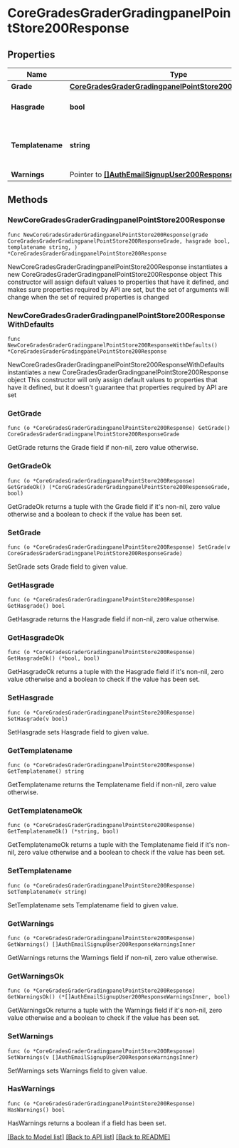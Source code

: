 # CoreGradesGraderGradingpanelPointStore200Response

## Properties

Name | Type | Description | Notes
------------ | ------------- | ------------- | -------------
**Grade** | [**CoreGradesGraderGradingpanelPointStore200ResponseGrade**](CoreGradesGraderGradingpanelPointStore200ResponseGrade.md) |  | 
**Hasgrade** | **bool** | Does the user have a grade? | 
**Templatename** | **string** | The template to use when rendering this data | 
**Warnings** | Pointer to [**[]AuthEmailSignupUser200ResponseWarningsInner**](AuthEmailSignupUser200ResponseWarningsInner.md) |  | [optional] 

## Methods

### NewCoreGradesGraderGradingpanelPointStore200Response

`func NewCoreGradesGraderGradingpanelPointStore200Response(grade CoreGradesGraderGradingpanelPointStore200ResponseGrade, hasgrade bool, templatename string, ) *CoreGradesGraderGradingpanelPointStore200Response`

NewCoreGradesGraderGradingpanelPointStore200Response instantiates a new CoreGradesGraderGradingpanelPointStore200Response object
This constructor will assign default values to properties that have it defined,
and makes sure properties required by API are set, but the set of arguments
will change when the set of required properties is changed

### NewCoreGradesGraderGradingpanelPointStore200ResponseWithDefaults

`func NewCoreGradesGraderGradingpanelPointStore200ResponseWithDefaults() *CoreGradesGraderGradingpanelPointStore200Response`

NewCoreGradesGraderGradingpanelPointStore200ResponseWithDefaults instantiates a new CoreGradesGraderGradingpanelPointStore200Response object
This constructor will only assign default values to properties that have it defined,
but it doesn't guarantee that properties required by API are set

### GetGrade

`func (o *CoreGradesGraderGradingpanelPointStore200Response) GetGrade() CoreGradesGraderGradingpanelPointStore200ResponseGrade`

GetGrade returns the Grade field if non-nil, zero value otherwise.

### GetGradeOk

`func (o *CoreGradesGraderGradingpanelPointStore200Response) GetGradeOk() (*CoreGradesGraderGradingpanelPointStore200ResponseGrade, bool)`

GetGradeOk returns a tuple with the Grade field if it's non-nil, zero value otherwise
and a boolean to check if the value has been set.

### SetGrade

`func (o *CoreGradesGraderGradingpanelPointStore200Response) SetGrade(v CoreGradesGraderGradingpanelPointStore200ResponseGrade)`

SetGrade sets Grade field to given value.


### GetHasgrade

`func (o *CoreGradesGraderGradingpanelPointStore200Response) GetHasgrade() bool`

GetHasgrade returns the Hasgrade field if non-nil, zero value otherwise.

### GetHasgradeOk

`func (o *CoreGradesGraderGradingpanelPointStore200Response) GetHasgradeOk() (*bool, bool)`

GetHasgradeOk returns a tuple with the Hasgrade field if it's non-nil, zero value otherwise
and a boolean to check if the value has been set.

### SetHasgrade

`func (o *CoreGradesGraderGradingpanelPointStore200Response) SetHasgrade(v bool)`

SetHasgrade sets Hasgrade field to given value.


### GetTemplatename

`func (o *CoreGradesGraderGradingpanelPointStore200Response) GetTemplatename() string`

GetTemplatename returns the Templatename field if non-nil, zero value otherwise.

### GetTemplatenameOk

`func (o *CoreGradesGraderGradingpanelPointStore200Response) GetTemplatenameOk() (*string, bool)`

GetTemplatenameOk returns a tuple with the Templatename field if it's non-nil, zero value otherwise
and a boolean to check if the value has been set.

### SetTemplatename

`func (o *CoreGradesGraderGradingpanelPointStore200Response) SetTemplatename(v string)`

SetTemplatename sets Templatename field to given value.


### GetWarnings

`func (o *CoreGradesGraderGradingpanelPointStore200Response) GetWarnings() []AuthEmailSignupUser200ResponseWarningsInner`

GetWarnings returns the Warnings field if non-nil, zero value otherwise.

### GetWarningsOk

`func (o *CoreGradesGraderGradingpanelPointStore200Response) GetWarningsOk() (*[]AuthEmailSignupUser200ResponseWarningsInner, bool)`

GetWarningsOk returns a tuple with the Warnings field if it's non-nil, zero value otherwise
and a boolean to check if the value has been set.

### SetWarnings

`func (o *CoreGradesGraderGradingpanelPointStore200Response) SetWarnings(v []AuthEmailSignupUser200ResponseWarningsInner)`

SetWarnings sets Warnings field to given value.

### HasWarnings

`func (o *CoreGradesGraderGradingpanelPointStore200Response) HasWarnings() bool`

HasWarnings returns a boolean if a field has been set.


[[Back to Model list]](../README.md#documentation-for-models) [[Back to API list]](../README.md#documentation-for-api-endpoints) [[Back to README]](../README.md)


